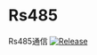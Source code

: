 # Rs485
Rs485通信
[![Release](https://jitpack.io/v/SageTripp/Rs485.svg)](https://jitpack.io/#SageTripp/Rs485)
